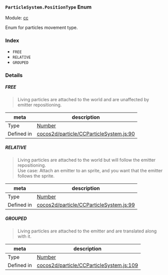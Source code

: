 ### `ParticleSystem.PositionType` Enum



Module: [cc](../modules/cc.md)


Enum for particles movement type.


### Index
  - `FREE`
  - `RELATIVE`
  - `GROUPED`

### Details


##### FREE

> Living particles are attached to the world and are unaffected by emitter repositioning.

| meta | description |
|------|-------------|
| Type | <a href="https://developer.mozilla.org/en/JavaScript/Reference/Global_Objects/Number" class="crosslink external" target="_blank">Number</a> |
| Defined in | [cocos2d/particle/CCParticleSystem.js:90](https://github.com/cocos-creator/engine/blob/75ac6640e7f40c3c34c913047be42ae5f8a96d74/cocos2d/particle/CCParticleSystem.js#L90) |



##### RELATIVE

> Living particles are attached to the world but will follow the emitter repositioning.<br/>
Use case: Attach an emitter to an sprite, and you want that the emitter follows the sprite.

| meta | description |
|------|-------------|
| Type | <a href="https://developer.mozilla.org/en/JavaScript/Reference/Global_Objects/Number" class="crosslink external" target="_blank">Number</a> |
| Defined in | [cocos2d/particle/CCParticleSystem.js:99](https://github.com/cocos-creator/engine/blob/75ac6640e7f40c3c34c913047be42ae5f8a96d74/cocos2d/particle/CCParticleSystem.js#L99) |



##### GROUPED

> Living particles are attached to the emitter and are translated along with it.

| meta | description |
|------|-------------|
| Type | <a href="https://developer.mozilla.org/en/JavaScript/Reference/Global_Objects/Number" class="crosslink external" target="_blank">Number</a> |
| Defined in | [cocos2d/particle/CCParticleSystem.js:109](https://github.com/cocos-creator/engine/blob/75ac6640e7f40c3c34c913047be42ae5f8a96d74/cocos2d/particle/CCParticleSystem.js#L109) |


